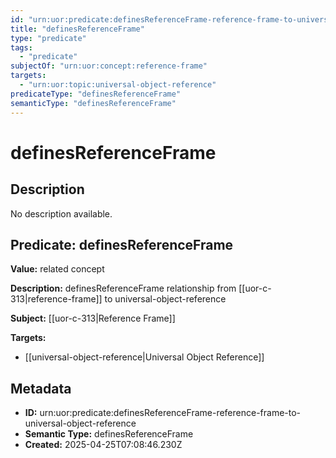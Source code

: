 ```yaml
---
id: "urn:uor:predicate:definesReferenceFrame-reference-frame-to-universal-object-reference"
title: "definesReferenceFrame"
type: "predicate"
tags:
  - "predicate"
subjectOf: "urn:uor:concept:reference-frame"
targets:
  - "urn:uor:topic:universal-object-reference"
predicateType: "definesReferenceFrame"
semanticType: "definesReferenceFrame"
---
```


# definesReferenceFrame

## Description

No description available.

## Predicate: definesReferenceFrame

**Value:** related concept

**Description:** definesReferenceFrame relationship from [[uor-c-313|reference-frame]] to universal-object-reference

**Subject:** [[uor-c-313|Reference Frame]]

**Targets:**

- [[universal-object-reference|Universal Object Reference]]

## Metadata

- **ID:** urn:uor:predicate:definesReferenceFrame-reference-frame-to-universal-object-reference
- **Semantic Type:** definesReferenceFrame
- **Created:** 2025-04-25T07:08:46.230Z
